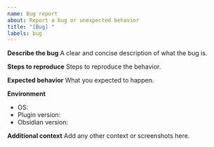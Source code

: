 ```yaml
---
name: Bug report
about: Report a bug or unexpected behavior
title: "[Bug] "
labels: bug
---
```


**Describe the bug**
A clear and concise description of what the bug is.

**Steps to reproduce**
Steps to reproduce the behavior.

**Expected behavior**
What you expected to happen.

**Environment**
- OS:
- Plugin version:
- Obsidian version:

**Additional context**
Add any other context or screenshots here.